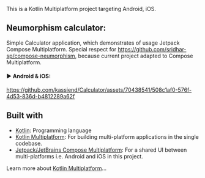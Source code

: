 This is a Kotlin Multiplatform project targeting Android, iOS.

## Neumorphism calculator:
Simple Calculator application, which demonstrates of usage Jetpack Compose Multiplatform.
Special respect for https://github.com/sridhar-sp/compose-neumorphism, because current project adapted to Compose Multiplatform.


#### ▶️ Android & iOS:

https://github.com/kassiend/Calculator/assets/70438541/508c1af0-576f-4d53-836d-b4812289a62f


## Built with

- [Kotlin](kotlinlang.org): Programming language
- [Kotlin Multiplatform](https://kotlinlang.org/docs/multiplatform.html): For building multi-platform applications in the single codebase.
- [Jetpack/JetBrains Compose Multiplatform](https://www.jetbrains.com/lp/compose-multiplatform/): For a shared UI between multi-platforms i.e. Android and iOS in this project.


Learn more about [Kotlin Multiplatform](https://www.jetbrains.com/help/kotlin-multiplatform-dev/get-started.html)…
